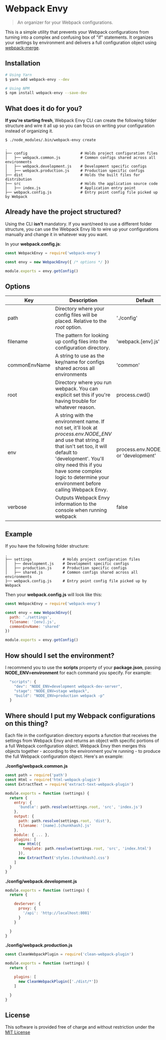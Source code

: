 # Webpack Envy
> An organizer for your Webpack configurations.

This is a simple utility that prevents your Webpack configurations from turning into a complex and confusing box of "if" statements. It organizes your settings by environment and delivers a full configuration object using [webpack-merge](https://github.com/survivejs/webpack-merge).

## Installation

```bash
# Using Yarn
$ yarn add webpack-envy --dev

# Using NPM
$ npm install webpack-envy --save-dev
```

## What does it do for you?

**If you're starting fresh**, Webpack Envy CLI can create the following folder structure and wire it all up so you can focus on writing your configuration instead of organizing it.

```bash
$ ./node_modules/.bin/webpack-envy create
```
    .
    ├── config                        # Holds project configuration files
    │   ├── webpack.common.js         # Common configs shared across all environments
    │   ├── webpack.development.js    # Development specific configs
    │   ├── webpack.production.js     # Production specific configs
    ├── dist                          # Holds the built files for distribution
    ├── src                           # Holds the application source code
    │   ├── index.js                  # Application entry point
    ├── webpack.config.js             # Entry point config file picked up by Webpack

## Already have the project structured?

Using the CLI **isn't** mandatory. If you want/need to use a different folder structure, you can use the Webpack Envy lib to wire up your configurations manually and change it in whatever way you want.

In your **webpack.config.js**:
```javascript
const WebpackEnvy = require('webpack-envy')

const envy = new WebpackEnvy({ /* options */ })

module.exports = envy.getConfig()
```

## Options
| Key  | Description | Default
| ------------- | ------------- | ----- |
| path| Directory where your config files will be placed. Relative to the *root* option. | './config' |
| filename | The pattern for looking up config files into the configuration directory. | 'webpack.[env].js' |
| commonEnvName | A string to use as the key/name for configs shared across all environments | 'common' |
| root  | Directory where you run webpack. You can explicit set this if you're having trouble for whatever reason. | process.cwd()|
| env  | A string with the environment name. If not set, it'll look at *process.env.NODE_ENV* and use that string. If that isn't set too, it will default to 'development'. You'll olny need this if you have some complex logic to determine your environment before calling Webpack Envy. | process.env.NODE_ENV or 'development' |
| verbose  | Outputs Webpack Envy information to the console when running webpack | false |

## Example

If you have the following folder structure:

    .
    ├── settings              # Holds project configuration files
    │   ├── development.js    # Development specific configs
    │   ├── production.js     # Production specific configs
    │   ├── shared.js         # Common configs shared across all environments
    ├── webpack.config.js     # Entry point config file picked up by Webpack

Then your **webpack.config.js** will look like this:

```javascript
const WebpackEnvy = require('webpack-envy')

const envy = new WebpackEnvy({
  path: './settings',
  filename: '[env].js',
  commonEnvName: 'shared'
})

module.exports = envy.getConfig()
```
## How should I set the environment?

I recommend you to use the **scripts** property of your **package.json**, passing **NODE_ENV=environment** for each command you specify. For example:

```javascript
  "scripts": {
    "dev": "NODE_ENV=development webpack-dev-server",
    "stage": "NODE_ENV=stage webpack",
    "build": "NODE_ENV=production webpack -p"
  }
```

## Where should I put my Webpack configurations on this thing?

Each file in the configuration directory exports a function that receives the settings from Webpack Envy and returns an object with specific portions of a full Webpack configuration object. Webpack Envy then merges this objects together - according to the environment you're running - to produce the full Webpack configuration object. Here's an example:

**./config/webpack.common.js**
```javascript
const path = require('path')
const Html = require('html-webpack-plugin')
const ExtractText = require('extract-text-webpack-plugin')

module.exports = function (settings) {
  return {
    entry: {
      'bundle': path.resolve(settings.root, 'src', 'index.js')
    },
    output: {
      path: path.resolve(settings.root, 'dist'),
      filename: '[name].[chunkhash].js'
    },
    module: { ... },
    plugins: [
      new Html({
        template: path.resolve(settings.root, 'src', 'index.html')
      }),
      new ExtractText('styles.[chunkhash].css')
    ]
  }
}    
```

**./config/webpack.development.js**
```javascript
module.exports = function (settings) {
  return {

    devServer: {
      proxy: {
        '/api': 'http://localhost:8081'
      }
    }

  }
}
```

**./config/webpack.production.js**
```javascript
const CleanWebpackPlugin = require('clean-webpack-plugin')

module.exports = function (settings) {
  return {

    plugins: [
      new CleanWebpackPlugin(['./dist/*'])
    ]

  }
}
```

## License

This software is provided free of charge and without restriction under the [MIT License](/LICENSE)
